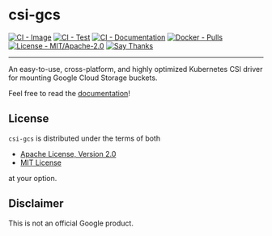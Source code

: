 # csi-gcs

[![CI - Image](https://github.com/ofek/csi-gcs/workflows/Image/badge.svg)](https://github.com/ofek/csi-gcs/actions?query=workflow%3AImage)
[![CI - Test](https://github.com/ofek/csi-gcs/workflows/Test/badge.svg)](https://github.com/ofek/csi-gcs/actions?query=workflow%3ATest)
[![CI - Documentation](https://github.com/ofek/csi-gcs/workflows/Documentation/badge.svg)](https://github.com/ofek/csi-gcs/actions?query=workflow%3ADocumentation)
[![Docker - Pulls](https://img.shields.io/docker/pulls/ofekmeister/csi-gcs.svg)](https://hub.docker.com/r/ofekmeister/csi-gcs)
[![License - MIT/Apache-2.0](https://img.shields.io/badge/license-MIT%2FApache--2.0-9400d3.svg)](https://choosealicense.com/licenses)
[![Say Thanks](https://img.shields.io/badge/say-thanks-ff69b4.svg)](https://saythanks.io/to/ofekmeister%40gmail.com)

-----

An easy-to-use, cross-platform, and highly optimized Kubernetes CSI driver for mounting Google Cloud Storage buckets.

Feel free to read the [documentation](https://ofek.dev/csi-gcs/)!

## License

`csi-gcs` is distributed under the terms of both

- [Apache License, Version 2.0](https://choosealicense.com/licenses/apache-2.0)
- [MIT License](https://choosealicense.com/licenses/mit)

at your option.

## Disclaimer

This is not an official Google product.

